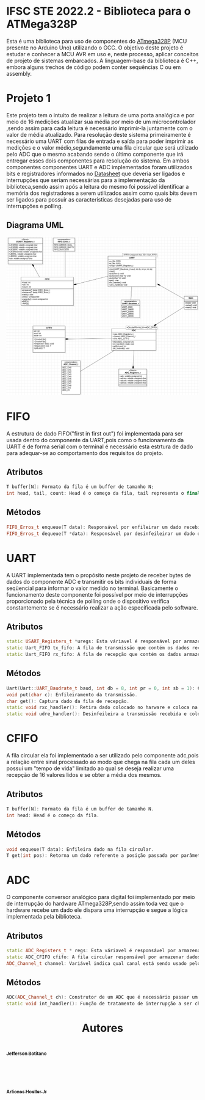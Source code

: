 # IFSC STE 2022.2 - Biblioteca para o ATMega328P

Esta é uma biblioteca para uso de componentes do <a href="https://ww1.microchip.com/downloads/en/DeviceDoc/Atmel-7810-Automotive-Microcontrollers-ATmega328P_Datasheet.pdf">ATmega328P</a> (MCU presente no Arduino Uno) utilizando o GCC. O objetivo deste projeto é estudar e conhecer a MCU AVR em uso e, neste processo, aplicar conceitos de projeto de sistemas embarcados. A linguagem-base da biblioteca é C++, embora alguns trechos de código podem conter sequências C ou em assembly.

# Projeto 1 

Este projeto tem o intuito de realizar a leitura de uma porta analógica e por meio de 16 medições atualizar sua média por meio de um microcontrolador ,sendo assim para cada leitura é necessário imprimir-la juntamente com o valor de média atualizado. Para resolução deste sistema primeiramente é necessário uma UART com filas de entrada e saída para poder imprimir as medições e o valor médio,segundamente uma fila circular que será utilizado pelo ADC que o mesmo acabando sendo o último componente que irá entregar esses dois componentes para resolução do sistema. Em ambos componentes componentes UART e ADC implementados foram utilizados bits e registradores informados no <a href="https://ww1.microchip.com/downloads/en/DeviceDoc/Atmel-7810-Automotive-Microcontrollers-ATmega328P_Datasheet.pdf">Datasheet</a> que deveria ser ligados e interrupções que seriam necessárias para a implementação da biblioteca,sendo assim após a leitura do mesmo foi possível identificar a memória dos registradores a serem utilizados assim como quais bits devem ser ligados para possuir as características desejadas para uso de interrupções e polling. 
## Diagrama UML 

<img align='center' src="diagramas-uml/diagrama-uml-projeto-1.png" width="850px;" alt=""></img>

# FIFO

A estrutura de dado FIFO("first in first out") foi implementada para ser usada dentro do componente da UART,pois como o funcionamento da UART é de forma serial com o terminal é necessário esta estrtura de dado para adequar-se ao comportamento dos requisitos do projeto.
## Atributos
```cpp
T buffer[N]: Formato da fila é um buffer de tamanho N;
int head, tail, count: Head é o começo da fila, tail representa o final da mesma e count o número de dados que existem na fila.
```

## Métodos 
```cpp
FIFO_Erros_t enqueue(T data): Responsável por enfileirar um dado recebido por parâmetro na fila e retorna um ENUM que representa uma mensagem.
FIFO_Erros_t dequeue(T *data): Responsável por desinfeileirar um dado dentro da fila e passa-lo para o dado de parâmetro.
```
# UART

A UART implementada tem o propósito neste projeto de receber bytes de dados do componente ADC e transmitir os bits individuais de forma seqüencial para informar o valor medido no terminal. Basicamente o funcionamento deste componente foi possível por meio de interrupções proporcionado pela técnica de polling onde o dispositivo verifica constantemente se é necessário realizar a ação específicada pelo software.
## Atributos

```cpp
static USART_Registers_t *uregs: Esta váriavel é responsável por armazenar os valores referentes aos registradores da USAR.
static Uart_FIFO tx_fifo: A fila de transmissão que contém os dados recebidos da transmissão.
static Uart_FIFO rx_fifo: A fila de recepção que contém os dados armazenados pelo hardware.
```

## Métodos 
```cpp
Uart(Uart::UART_Baudrate_t baud, int db = 8, int pr = 0, int sb = 1): Construtor de uma Uart que é necessário informar o Baundrate, data bits, parity e stop bit referente ao terminal usado.
void put(char c): Enfileiramento da transmissão.
char get(): Captura dado da fila de recepção.
static void rxc_handler(): Retira dado colocado no harware e coloca na fila.
static void udre_handler(): Desinfeileira a transmissão recebida e coloca no hardware.
```
# CFIFO

A fila circular ela foi implementado a ser utilizado pelo componente adc,pois a relação entre sinal processado ao modo que chega na fila cada um deles possui um "tempo de vida" limitado ao qual se deseja realizar uma recepção de 16 valores lidos e se obter a média dos mesmos.
## Atributos

```cpp
T buffer[N]: Formato da fila é um buffer de tamanho N.
int head: Head é o começo da fila.

```
## Métodos 
```cpp
void enqueue(T data): Enfileira dado na fila circular.
T get(int pos): Retorna um dado referente a posição passada por parâmetro.
```
# ADC
O componente conversor analógico para digital foi implementado por meio de interrupção do hardware ATmega328P,sendo assim toda vez que o hardware recebe um dado ele dispara uma interrupção e segue a lógica implementada pela biblioteca.
## Atributos
```cpp
static ADC_Registers_t * regs: Esta váriavel é responsável por armazenar os valores referentes aos registradores da ADC.
static ADC_CFIFO cfifo: A fila circular responsável por armazenar dados enviados pelo componente ADC.
ADC_Channel_t channel: Variável indica qual canal está sendo usado pelo componente ADC.
```
## Métodos 

```cpp
ADC(ADC_Channel_t ch): Construtor de um ADC que é necessário passar um canal.
static void int_handler(): Função de tratamento de interrupção a ser chamada pelo hardware.
```
<h1 align='center'>Autores</h1>

<a href="https://github.com/jeffersonbcr">
    <img style="border-radius: 50%;" src="https://avatars.githubusercontent.com/u/58866006?v=4" width="100px;" alt=""/><br/>
    <sub><b>Jefferson Botitano</b></sub></a>

<br><br/>

<a href="https://github.com/arliones">
    <img style="border-radius: 50%;" src="https://avatars.githubusercontent.com/u/7483186?v=4" width="100px;" alt=""/><br/>
    <sub><b>Arliones Hoeller Jr</b></sub></a>